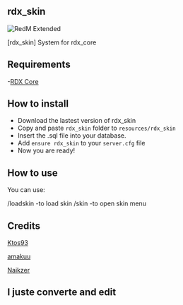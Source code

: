 ## rdx_skin
![RedM Extended](https://cdn.discordapp.com/attachments/842208552927100938/886036939499790416/skins.png)

[rdx_skin] System for rdx_core

## Requirements
-[RDX Core](https://github.com/Redm-Extended-PT/rdx_core)

## How to install
* Download the lastest version of rdx_skin
* Copy and paste ```rdx_skin``` folder to ```resources/rdx_skin```
* Insert the .sql file into your database.
* Add ```ensure rdx_skin``` to your ```server.cfg``` file
* Now you are ready!

## How to use
You can use:

/loadskin -to load skin
/skin -to open skin menu

## Credits

[Ktos93](http://github.com/Ktos93)

[amakuu](http://github.com/amakuu)

[Naikzer](https://github.com/Naikzer) 

## I juste converte and edit
